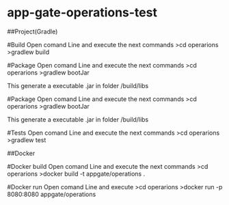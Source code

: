 # app-gate-operations-test

##Project(Gradle)

#Build
Open comand Line and execute the next commands
	>cd operarions
	>gradlew build
	
#Package
Open comand Line and execute the next commands
	>cd operarions
	>gradlew bootJar
	
This generate a executable .jar in folder <project>/build/libs

#Package
Open comand Line and execute the next commands
	>cd operarions
	>gradlew bootJar
	
This generate a executable .jar in folder <project>/build/libs
	
#Tests
Open comand Line and execute the next commands
	>cd operarions
	>gradlew test
	
	
##Docker

#Docker build
Open comand Line and execute the next commands
	>cd operarions
	>docker build -t appgate/operations .
	
#Docker run
Open comand Line and execute
	>cd operarions
	>docker run -p 8080:8080 appgate/operations
